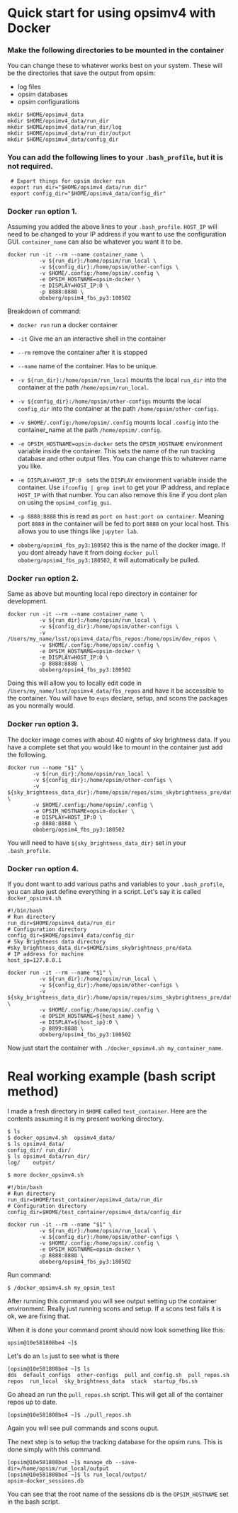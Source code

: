 # Quick start for using opsimv4 with Docker

### Make the following directories to be mounted in the container
You can change these to whatever works best on your system.
These will be the directories that save the output from opsim:
 - log files
 - opsim databases
 - opsim configurations
~~~
mkdir $HOME/opsimv4_data
mkdir $HOME/opsimv4_data/run_dir
mkdir $HOME/opsimv4_data/run_dir/log
mkdir $HOME/opsimv4_data/run_dir/output
mkdir $HOME/opsimv4_data/config_dir
~~~

### You can add the following lines to your `.bash_profile`, but it is not required.
~~~
 # Export things for opsim docker run
 export run_dir="$HOME/opsimv4_data/run_dir"
 export config_dir="$HOME/opsimv4_data/config_dir"
~~~

### Docker `run` option 1.
Assuming you added the above lines to your `.bash_profile`.
`HOST_IP` will need to be changed to your IP address if you want to use the
configuration GUI. `container_name` can also be whatever you want it to be.
~~~
docker run -it --rm --name container_name \
          -v ${run_dir}:/home/opsim/run_local \
          -v ${config_dir}:/home/opsim/other-configs \
          -v $HOME/.config:/home/opsim/.config \
          -e OPSIM_HOSTNAME=opsim-docker \
          -e DISPLAY=HOST_IP:0 \
          -p 8888:8888 \
          oboberg/opsim4_fbs_py3:180502
~~~

Breakdown of command:
 - `docker run` run a docker container
 - `-it` Give me an an interactive shell in the container
 - `--rm` remove the container after it is stopped
 - `--name` name of the container. Has to be unique.
 - `-v ${run_dir}:/home/opsim/run_local` mounts the local `run_dir` into the container at the path `/home/opsim/run_local`.

 - `-v ${config_dir}:/home/opsim/other-configs` mounts the local `config_dir` into the container at the path `/home/opsim/other-configs`.

 - `-v $HOME/.config:/home/opsim/.config` mounts local `.config` into the container_name at the path `/home/opsim/.config`.

 - `-e OPSIM_HOSTNAME=opsim-docker` sets the `OPSIM_HOSTNAME` environment variable inside the container. This sets the name of the run tracking database and other
 output files. You can change this to whatever name you like.

 - `-e DISPLAY=HOST_IP:0 ` sets the `DISPLAY` environment variable inside the container. Use `ifconfig | grep inet` to get your IP address, and replace `HOST_IP` with that number. You can also remove this line if you dont plan on
 using the `opsim4_config_gui`.

 - `-p 8888:8888` this is read as `port on host:port on container`. Meaning port `8888` in the container will be fed to port `8888` on your local host. This allows you to use things like `jupyter lab`.

 - `oboberg/opsim4_fbs_py3:180502` this is the name of the docker image. If you dont already have it from doing `docker pull oboberg/opsim4_fbs_py3:180502`, it will automatically be pulled.

### Docker `run` option 2.
Same as above but mounting local repo directory in container for development.
 ~~~
 docker run -it --rm --name container_name \
           -v ${run_dir}:/home/opsim/run_local \
           -v ${config_dir}:/home/opsim/other-configs \
           -v /Users/my_name/lsst/opsimv4_data/fbs_repos:/home/opsim/dev_repos \
           -v $HOME/.config:/home/opsim/.config \
           -e OPSIM_HOSTNAME=opsim-docker \
           -e DISPLAY=HOST_IP:0 \
           -p 8888:8888 \
           oboberg/opsim4_fbs_py3:180502
 ~~~

Doing this will allow you to locally edit code in `/Users/my_name/lsst/opsimv4_data/fbs_repos` and have it be accessible to the container. You will have to `eups` declare, setup, and scons the packages as you normally would.

### Docker `run` option 3.
The docker image comes with about 40 nights of sky brightness data. If you have a complete set that you would like to mount in the container just add the following.

~~~
docker run --name "$1" \
        -v ${run_dir}:/home/opsim/run_local \
        -v ${config_dir}:/home/opsim/other-configs \
        -v ${sky_brightness_data_dir}:/home/opsim/repos/sims_skybrightness_pre/data \
        -v $HOME/.config:/home/opsim/.config \
        -e OPSIM_HOSTNAME=opsim-docker \
        -e DISPLAY=HOST_IP:0 \
        -p 8888:8888 \
        oboberg/opsim4_fbs_py3:180502
~~~
You will need to have `${sky_brightness_data_dir}` set in your `.bash_profile`.

### Docker `run` option 4.
If you dont want to add various paths and variables to your `.bash_profile`, you can
also just define everything in a script. Let's say it is called `docker_opsimv4.sh`

~~~
#!/bin/bash
# Run directory
run_dir=$HOME/opsimv4_data/run_dir
# Configuration directory
config_dir=$HOME/opsimv4_data/config_dir
# Sky Brightness data directory
#sky_brightness_data_dir=$HOME/sims_skybrightness_pre/data
# IP address for machine
host_ip=127.0.0.1

docker run -it --rm --name "$1" \
          -v ${run_dir}:/home/opsim/run_local \
          -v ${config_dir}:/home/opsim/other-configs \
          -v ${sky_brightness_data_dir}:/home/opsim/repos/sims_skybrightness_pre/data \
          -v $HOME/.config:/home/opsim/.config \
          -e OPSIM_HOSTNAME=${host_name} \
          -e DISPLAY=${host_ip}:0 \
          -p 8899:8888 \
          oboberg/opsim4_fbs_py3:180502
~~~

Now just start the container with `./docker_opsimv4.sh my_container_name`.


# Real working example (bash script method)

I made a fresh directory in `$HOME` called `test_container`. Here are the contents assuming it is my present working directory.
~~~
$ ls
$ docker_opsimv4.sh  opsimv4_data/
$ ls opsimv4_data/
config_dir/ run_dir/
$ ls opsimv4_data/run_dir/
log/    output/
~~~
~~~
$ more docker_opsimv4.sh

#!/bin/bash
# Run directory
run_dir=$HOME/test_container/opsimv4_data/run_dir
# Configuration directory
config_dir=$HOME/test_container/opsimv4_data/config_dir

docker run -it --rm --name "$1" \
          -v ${run_dir}:/home/opsim/run_local \
          -v ${config_dir}:/home/opsim/other-configs \
          -v $HOME/.config:/home/opsim/.config \
          -e OPSIM_HOSTNAME=opsim-docker \
          -p 8888:8888 \
          oboberg/opsim4_fbs_py3:180502
~~~

Run command:
~~~
$ /docker_opsimv4.sh my_opsim_test
~~~
After running this command you will see output setting up the container environment.
Really just running scons and setup. If a scons test fails it is ok, we are fixing that.

When it is done your command promt should now look something like this:
~~~
opsim@10e581808be4 ~]$
~~~
Let's do an `ls` just to see what is there
~~~
[opsim@10e581808be4 ~]$ ls
dds  default_configs  other-configs  pull_and_config.sh  pull_repos.sh  repos  run_local  sky_brightness_data  stack  startup_fbs.sh
~~~
Go ahead an run the `pull_repos.sh` script. This will get all of the container repos up to date.
~~~
[opsim@10e581808be4 ~]$ ./pull_repos.sh
~~~
Again you will see pull commands and scons ouput.

The next step is to setup the tracking database for the opsim runs. This is done simply with this command.
~~~
[opsim@10e581808be4 ~]$ manage_db --save-dir=/home/opsim/run_local/output
[opsim@10e581808be4 ~]$ ls run_local/output/
opsim-docker_sessions.db
~~~
You can see that the root name of the sessions db is the `OPSIM_HOSTNAME` set in
the bash script.
